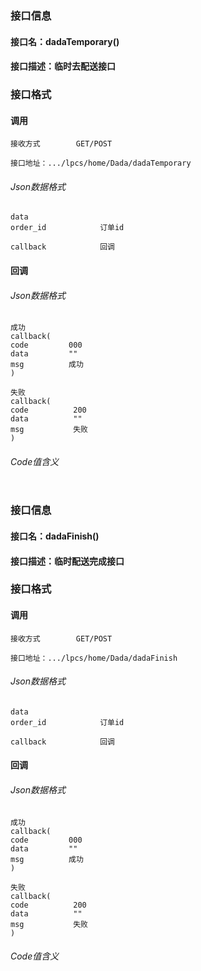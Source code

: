 ### 接口信息
#### 接口名：dadaTemporary()
#### 接口描述：临时去配送接口

### 接口格式

#### 调用

```
接收方式        GET/POST
```

```
接口地址：.../lpcs/home/Dada/dadaTemporary
```

###### Json数据格式
```
data
order_id            订单id      

callback            回调
```

#### 回调
###### Json数据格式

```
成功
callback(
code         000
data         ""
msg          成功
)
```

```
失败
callback(
code          200
data          ""
msg           失败
)
```

###### Code值含义

```
```

### 接口信息
#### 接口名：dadaFinish()
#### 接口描述：临时配送完成接口

### 接口格式

#### 调用

```
接收方式        GET/POST
```

```
接口地址：.../lpcs/home/Dada/dadaFinish
```

###### Json数据格式
```
data
order_id            订单id      

callback            回调
```

#### 回调
###### Json数据格式

```
成功
callback(
code         000
data         ""
msg          成功
)
```

```
失败
callback(
code          200
data          ""
msg           失败
)
```

###### Code值含义

```
```